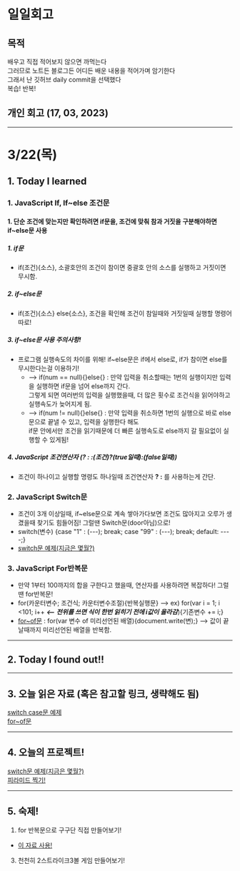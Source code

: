 # 일일회고

## 목적
배우고 직접 적어보지 않으면 까먹는다   
그러므로 노트든 블로그든 어디든 배운 내용을 적어가며 암기한다   
그래서 난 깃허브 daily commit을 선택했다   
복습! 반복!

## 개인 회고 (17, 03, 2023)

- - - -
# 3/22(목)

## 1. Today I learned
### 1. JavaScript If, If~else 조건문
#### 1. 단순 조건에 맞는지만 확인하려면 if문을, 조건에 맞춰 참과 거짓을 구분해야하면 if~else문 사용
##### 1. if문
  * if(조건){소스}, 소괄호안의 조건이 참이면 중괄호 안의 소스를 실행하고 거짓이면 무시함.
##### 2. if~else문
  * if(조건){소스} else{소스}, 조건을 확인해 조건이 참일때와 거짓일때 실행할 명령어 따로!
##### 3. if~else문 사용 주의사항!
  * 프로그램 실행속도의 차이를 위해! if~else문은 if에서 else로, if가 참이면 else를 무시한다는걸 이용하기!
    * --> if(num == null){}else{} : 만약 입력을 취소할때는 1번의 실행이지만 입력을 실행하면 if문을 넘어 else까지 간다. <br>
    그렇게 되면 여러번의 입력을 실행했을때, 더 많은 횟수로 조건식을 읽어야하고 실행속도가 늦어지게 됨.
    * --> if(num != null){}else{} : 만약 입력을 취소하면 1번의 실행으로 바로 else문으로 끝낼 수 있고, 입력을 실행한다 해도 <br>
    if문 안에서만 조건을 읽기때문에 더 빠른 실행속도로 else까지 갈 필요없이 실행할 수 있게됨!
##### 4. JavaScript 조건연산자 (? : :(조건)?(true일때):(false일때))
  * 조건이 하나이고 실행할 명령도 하나일때 조건연산자 **? :** 를 사용하는게 간단.

### 2. JavaScript Switch문
 * 조건이 3개 이상일때, if~else문으로 계속 쌓아가다보면 조건도 많아지고 오루가 생겼을때 찾기도 힘들어짐! 그럴땐 Switch문(door아님)으로!
 * switch(변수) {case "1" : (---); break; case "99" : (---); break; default: \----;}
 * [switch문 예제(지금은 몇월?)](https://github.com/Jaero0/DailyCommitBeginner_till_ExpertBackend/blob/main/Projects/switch-%EC%9B%94%20%EC%98%81%EC%96%B4%EB%A1%9C%3F.html)

 
### 3. JavaScript For반복문
 * 만약 1부터 100까지의 합을 구한다고 했을때, 연산자를 사용하려면 복잡하다! 그럴땐 for반복문!
 * for(카운터변수; 조건식; 카운터변수조절){반복실행문} --> ex) for(var i = 1; i <101; i++ _**<-- 전위를 쓰면 식이 한번 읽히기 전에 i값이 올라감**_){기존변수 += i;}
 * [for~of문](https://mi2mic.tistory.com/218) : for(var 변수 of 미리선언된 배열){document.write(변);} --> 값이 끝날때까지 미리선언된 배열을 반복함.
- - - -

## 2. Today I found out!!

- - - -

## 3. 오늘 읽은 자료 (혹은 참고할 링크, 생략해도 됨)
[switch case문 예제](https://wikidocs.net/263) <br>
[for~of문](https://mi2mic.tistory.com/218)

- - - -
 
## 4. 오늘의 프로젝트!
[switch문 예제(지금은 몇월?)](https://github.com/Jaero0/DailyCommitBeginner_till_ExpertBackend/blob/main/Projects/switch-%EC%9B%94%20%EC%98%81%EC%96%B4%EB%A1%9C%3F.html) <br>
[피라미드 찍기!](https://github.com/Jaero0/DailyCommitBeginner_till_ExpertBackend/blob/main/Projects/%ED%94%BC%EB%9D%BC%EB%AF%B8%EB%93%9C%20%EC%B0%8D%EA%B8%B0.html) <br>

- - - -
## 5. 숙제!
 1. for 반복문으로 구구단 직접 만들어보기!
  * [이 자료 사용!](https://github.com/Jaero0/DailyCommitBeginner_till_ExpertBackend/blob/main/Projects/%EA%B5%AC%EA%B5%AC%EB%8B%A8%20%EC%88%99%EC%A0%9C!.html)
 3. 천천히 2스트라이크3볼 게임 만들어보기!
